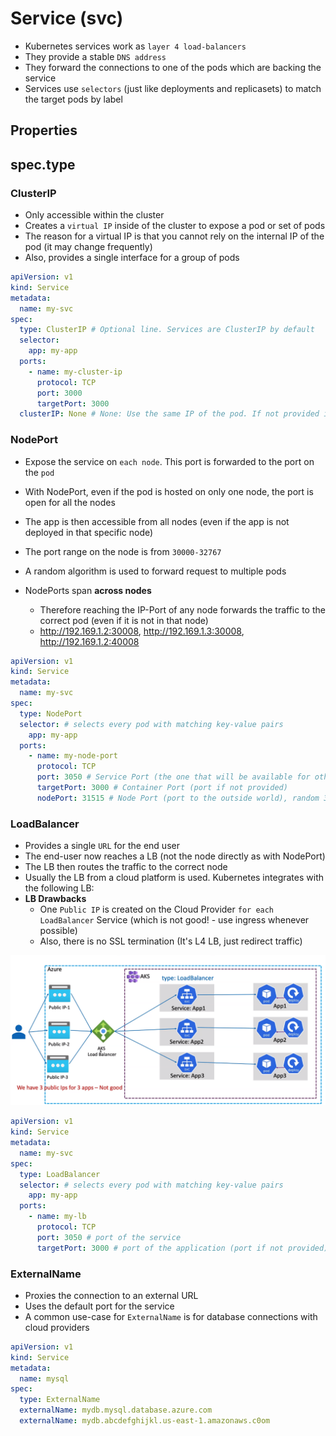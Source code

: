 # Service (svc)

- Kubernetes services work as `layer 4 load-balancers`
- They provide a stable `DNS address`
- They forward the connections to one of the pods which are backing the service
- Services use `selectors` (just like deployments and replicasets) to match the target pods by label

## Properties

## spec.type

### ClusterIP

- Only accessible within the cluster
- Creates a `virtual IP` inside of the cluster to expose a pod or set of pods
- The reason for a virtual IP is that you cannot rely on the internal IP of the pod (it may change frequently)
- Also, provides a single interface for a group of pods

```yaml
apiVersion: v1
kind: Service
metadata:
  name: my-svc
spec:
  type: ClusterIP # Optional line. Services are ClusterIP by default
  selector:
    app: my-app
  ports:
    - name: my-cluster-ip
      protocol: TCP
      port: 3000
      targetPort: 3000
  clusterIP: None # None: Use the same IP of the pod. If not provided it will automatically set a random IP
```

### NodePort

- Expose the service on `each node`. This port is forwarded to the port on the `pod`
- With NodePort, even if the pod is hosted on only one node, the port is open for all the nodes
- The app is then accessible from all nodes (even if the app is not deployed in that specific node)
- The port range on the node is from `30000-32767`

- A random algorithm is used to forward request to multiple pods
- NodePorts span **across nodes**
  - Therefore reaching the IP-Port of any node forwards the traffic to the correct pod (even if it is not in that node)
  - <http://192.169.1.2:30008>, <http://192.169.1.3:30008>, <http://192.169.1.2:40008>

```yaml
apiVersion: v1
kind: Service
metadata:
  name: my-svc
spec:
  type: NodePort
  selector: # selects every pod with matching key-value pairs
    app: my-app
  ports:
    - name: my-node-port
      protocol: TCP
      port: 3050 # Service Port (the one that will be available for other apps inside the cluster)
      targetPort: 3000 # Container Port (port if not provided)
      nodePort: 31515 # Node Port (port to the outside world), random 30000-32767 port if not provided
```

### LoadBalancer

- Provides a single `URL` for the end user
- The end-user now reaches a LB (not the node directly as with NodePort)
- The LB then routes the traffic to the correct node
- Usually the LB from a cloud platform is used. Kubernetes integrates with the following LB:
- **LB Drawbacks**
  - One `Public IP` is created on the Cloud Provider `for each LoadBalancer` Service (which is not good! - use ingress whenever possible)
  - Also, there is no SSL termination (It's L4 LB, just redirect traffic)

![Load Balancer Problem](../../../concepts/.images/loadbalancer-problem.png)

```yaml
apiVersion: v1
kind: Service
metadata:
  name: my-svc
spec:
  type: LoadBalancer
  selector: # selects every pod with matching key-value pairs
    app: my-app
  ports:
    - name: my-lb
      protocol: TCP
      port: 3050 # port of the service
      targetPort: 3000 # port of the application (port if not provided)
```

### ExternalName

- Proxies the connection to an external URL
- Uses the default port for the service
- A common use-case for `ExternalName` is for database connections with cloud providers

```yaml
apiVersion: v1
kind: Service
metadata:
  name: mysql
spec:
  type: ExternalName
  externalName: mydb.mysql.database.azure.com
  externalName: mydb.abcdefghijkl.us-east-1.amazonaws.c0om
```
